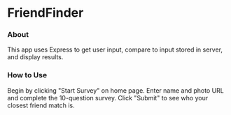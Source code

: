 # FriendFinder


### About
This app uses Express to get user input, compare to input stored in server, and display results.

### How to Use
Begin by clicking "Start Survey" on home page. Enter name and photo URL and complete the 10-question survey. Click "Submit" to see who your closest friend match is.